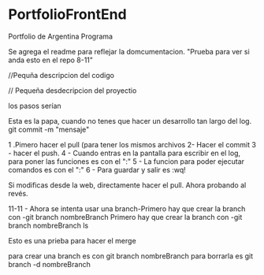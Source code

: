 # PortfolioFrontEnd
Portfolio de Argentina Programa

Se agrega el readme para reflejar la domcumentacion.
"Prueba para ver si anda esto en el repo 8-11"

//Pequña descripcion del codigo

// Pequeña desdecripcion del proyectio

los pasos serían

Esta es la papa, cuando no tenes que hacer un desarrollo tan largo del log.
git commit -m "mensaje"


1 .Pimero hacer el pull (para tener los mismos archivos
2- Hacer el commit
3 - hacer el push.
4 - Cuando entras en la pantalla para escribir en el log, para poner las funciones es con el ":"
5 - La funcion para poder ejecutar comandos es con el ":"
6 - Para guardar y salir es :wq!

Si modificas desde la web, directamente hacer el pull.
Ahora probando al revés.

11-11 - Ahora se intenta usar una branch-Primero hay que crear la branch con -git branch nombreBranch
Primero hay que crear la branch con -git branch nombreBranch ls

Esto es una prieba para hacer el merge

para crear una branch es con git branch nombreBranch
para borrarla es git branch -d nombreBranch

